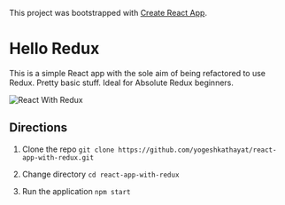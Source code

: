 This project was bootstrapped with [Create React App](https://github.com/facebookincubator/create-react-app).

# Hello Redux

This is a simple React app with the sole aim of being refactored to use Redux. Pretty basic stuff. Ideal for Absolute Redux beginners.

![React With Redux](https://cdn-images-1.medium.com/max/1600/1*cMyXhbaUYCJwjYG3nNrImw.jpeg)


## Directions 
1. Clone the repo
```git clone https://github.com/yogeshkathayat/react-app-with-redux.git```

2. Change directory 
```cd react-app-with-redux```

3. Run the application 
```npm start```

